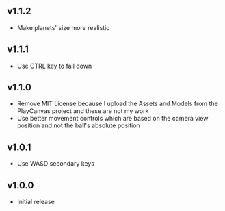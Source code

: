 ## v1.1.2

* Make planets' size more realistic

## v1.1.1

* Use CTRL key to fall down

## v1.1.0

* Remove MIT License because I upload the Assets and Models from the PlayCanvas project and these are not my work
* Use better movement controls which are based on the camera view position and not the ball's absolute position

## v1.0.1

* Use WASD secondary keys

## v1.0.0

* Initial release
